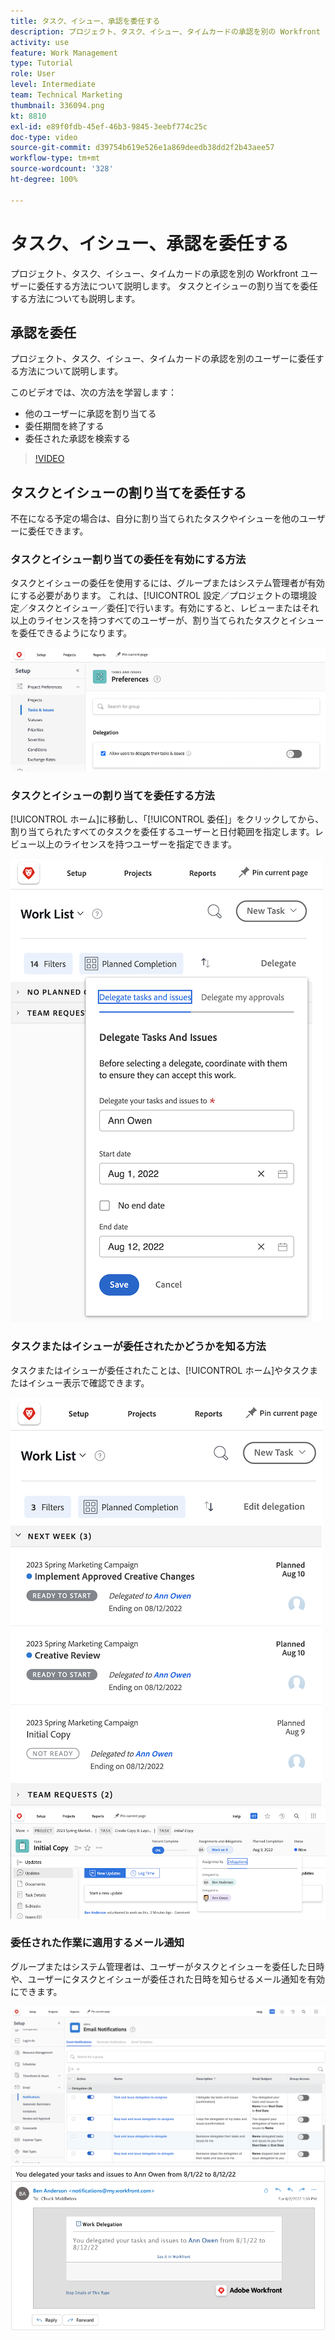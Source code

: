 ```yaml
---
title: タスク、イシュー、承認を委任する
description: プロジェクト、タスク、イシュー、タイムカードの承認を別の Workfront ユーザーに委任する方法について説明します。 タスクとイシューの割り当てを委任する方法についても説明します。
activity: use
feature: Work Management
type: Tutorial
role: User
level: Intermediate
team: Technical Marketing
thumbnail: 336094.png
kt: 8810
exl-id: e89f0fdb-45ef-46b3-9845-3eebf774c25c
doc-type: video
source-git-commit: d39754b619e526e1a869deedb38dd2f2b43aee57
workflow-type: tm+mt
source-wordcount: '328'
ht-degree: 100%

---
```


# タスク、イシュー、承認を委任する

プロジェクト、タスク、イシュー、タイムカードの承認を別の Workfront ユーザーに委任する方法について説明します。 タスクとイシューの割り当てを委任する方法についても説明します。

## 承認を委任

プロジェクト、タスク、イシュー、タイムカードの承認を別のユーザーに委任する方法について説明します。

このビデオでは、次の方法を学習します：

* 他のユーザーに承認を割り当てる
* 委任期間を終了する
* 委任された承認を検索する

>[!VIDEO](https://video.tv.adobe.com/v/336094/?quality=12)

<!---
learn more URLS
Delegate approval request
--->

## タスクとイシューの割り当てを委任する

不在になる予定の場合は、自分に割り当てられたタスクやイシューを他のユーザーに委任できます。

### タスクとイシュー割り当ての委任を有効にする方法

タスクとイシューの委任を使用するには、グループまたはシステム管理者が有効にする必要があります。 これは、[!UICONTROL 設定／プロジェクトの環境設定／タスクとイシュー／委任]で行います。有効にすると、レビューまたはそれ以上のライセンスを持つすべてのユーザーが、割り当てられたタスクとイシューを委任できるようになります。

![委任の[!UICONTROL 設定]環境設定を示すスクリーンショット](assets/delegation-1.png)

### タスクとイシューの割り当てを委任する方法

[!UICONTROL ホーム]に移動し、「[!UICONTROL 委任]」をクリックしてから、割り当てられたすべてのタスクを委任するユーザーと日付範囲を指定します。レビュー以上のライセンスを持つユーザーを指定できます。

![[!UICONTROL ホームの「委任」タブを示すスクリーンショット]](assets/delegation-2.png)

### タスクまたはイシューが委任されたかどうかを知る方法

タスクまたはイシューが委任されたことは、[!UICONTROL ホーム]やタスクまたはイシュー表示で確認できます。

![ホームで委任されたタスク割り当てを示すスクリーンショット](assets/delegation-4.png)
![タスクビューで委任されたタスクの割り当てを示すスクリーンショット](assets/delegation-3.png)

### 委任された作業に適用するメール通知

グループまたはシステム管理者は、ユーザーがタスクとイシューを委任した日時や、ユーザーにタスクとイシューが委任された日時を知らせるメール通知を有効にできます。

![委任の[!UICONTROL 設定]メール通知オプションを示すスクリーンショット](assets/delegation-5.png)
![作業委任メールを示すスクリーンショット](assets/delegation-6.png)

